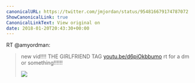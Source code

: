 ```yaml
---
canonicalURL: https://twitter.com/jmjordan/status/954816679174787072
ShowCanonicalLink: true
CanonicalLinkText: View original on
date: 2018-01-20T20:43:30+00:00
---
```

RT @amyordman:
> new vid!!!! THE GIRLFRIEND TAG [youtu.be/d6piOkbbumo](https://youtu.be/d6piOkbbumo) rt for a dm or something!!!!!! 
> 
> ![](/images/954806171445035008-DUAnJYwVwAA1kit.jpg)